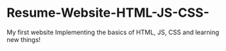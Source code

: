 # Resume-Website-HTML-JS-CSS-
My first website
Implementing the basics of HTML, JS, CSS and learning new things!
